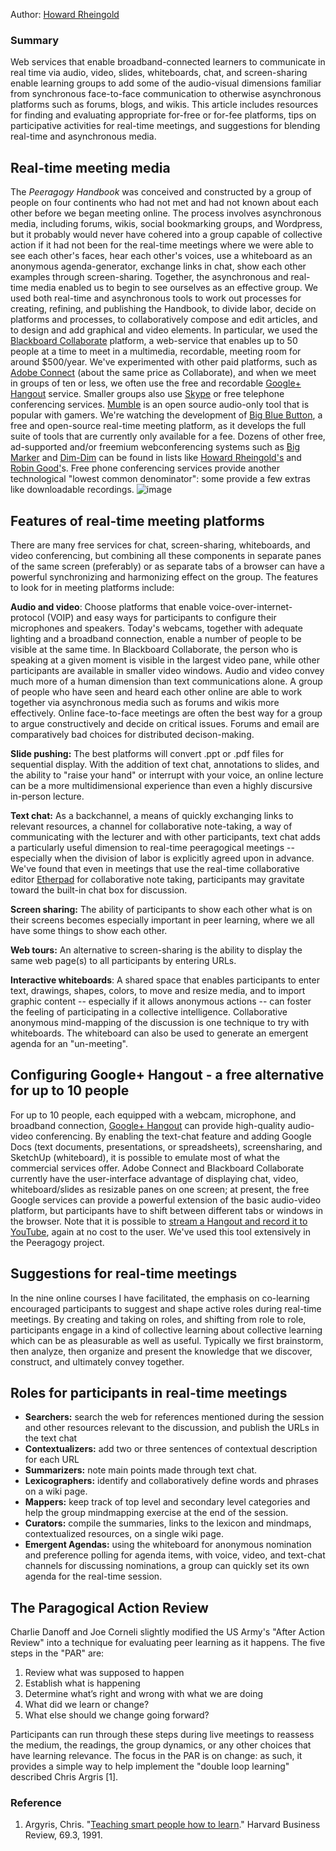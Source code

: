 Author: [Howard
Rheingold](http://peeragogy.org/resources/meet-the-team/ "Meet the Team")

### Summary

Web services that enable broadband-connected learners to communicate in
real time via audio, video, slides, whiteboards, chat, and
screen-sharing enable learning groups to add some of the audio-visual
dimensions familiar from synchronous face-to-face communication to
otherwise asynchronous platforms such as forums, blogs, and wikis. This
article includes resources for finding and evaluating appropriate
for-free or for-fee platforms, tips on participative activities for
real-time meetings, and suggestions for blending real-time and
asynchronous media.

Real-time meeting media
-----------------------

The *Peeragogy Handbook* was conceived and constructed by a group of
people on four continents who had not met and had not known about each
other before we began meeting online. The process involves asynchronous
media, including forums, wikis, social bookmarking groups, and
Wordpress, but it probably would never have cohered into a group capable
of collective action if it had not been for the real-time meetings where
we were able to see each other's faces, hear each other's voices, use a
whiteboard as an anonymous agenda-generator, exchange links in chat,
show each other examples through screen-sharing. Together, the
asynchronous and real-time media enabled us to begin to see ourselves as
an effective group. We used both real-time and asynchronous tools to
work out processes for creating, refining, and publishing the Handbook,
to divide labor, decide on platforms and processes, to collaboratively
compose and edit articles, and to design and add graphical and video
elements. In particular, we used the [Blackboard
Collaborate](http://www.blackboard.com/platforms/collaborate/overview.aspx)
platform, a web-service that enables up to 50 people at a time to meet
in a multimedia, recordable, meeting room for around $500/year. We've
experimented with other paid platforms, such as [Adobe
Connect](http://success.adobe.com/en/na/sem/products/connect/1109_6011_connect_webinars.html)
(about the same price as Collaborate), and when we meet in groups of ten
or less, we often use the free and recordable [Google+
Hangout](http://www.google.com/+/learnmore/hangouts/) service. Smaller
groups also use [Skype](http://www.skype.com) or free telephone
conferencing services. [Mumble](http://mumble.sourceforge.net/) is an
open source audio-only tool that is popular with gamers. We're watching
the development of [Big Blue Button](http://www.bigbluebutton.org/), a
free and open-source real-time meeting platform, as it develops the full
suite of tools that are currently only available for a fee. Dozens of
other free, ad-supported and/or freemium webconferencing systems such as
[Big Marker](http://www.bigmarker.com/about) and
[Dim-Dim](http://www.dimdim.com) can be found in lists like [Howard
Rheingold's](http://delicious.com/hrheingold/webconferencing) and [Robin
Good'](http://www.mindmeister.com/12213323/best-online-collaboration-tools-2012-robin-good-s-collaborative-map)s.
Free phone conferencing services provide another technological "lowest
common denominator": some provide a few extras like downloadable
recordings.
![image](http://socialmediaclassroom.com/host/peeragogy/system/files/images/Elluminate.img_assist_custom-800x694.png)

Features of real-time meeting platforms
---------------------------------------

There are many free services for chat, screen-sharing, whiteboards, and
video conferencing, but combining all these components in separate panes
of the same screen (preferably) or as separate tabs of a browser can
have a powerful synchronizing and harmonizing effect on the group. The
features to look for in meeting platforms include:

**Audio and video**: Choose platforms that enable
voice-over-internet-protocol (VOIP) and easy ways for participants to
configure their microphones and speakers. Today's webcams, together with
adequate lighting and a broadband connection, enable a number of people
to be visible at the same time. In Blackboard Collaborate, the person
who is speaking at a given moment is visible in the largest video pane,
while other participants are available in smaller video windows. Audio
and video convey much more of a human dimension than text communications
alone. A group of people who have seen and heard each other online are
able to work together via asynchronous media such as forums and wikis
more effectively. Online face-to-face meetings are often the best way
for a group to argue constructively and decide on critical issues.
Forums and email are comparatively bad choices for distributed
decison-making.

**Slide pushing:** The best platforms will convert .ppt or .pdf files
for sequential display. With the addition of text chat, annotations to
slides, and the ability to "raise your hand" or interrupt with your
voice, an online lecture can be a more multidimensional experience than
even a highly discursive in-person lecture.

**Text chat:** As a backchannel, a means of quickly exchanging links to
relevant resources, a channel for collaborative note-taking, a way of
communicating with the lecturer and with other participants, text chat
adds a particularly useful dimension to real-time peeragogical meetings
-- especially when the division of labor is explicitly agreed upon in
advance. We've found that even in meetings that use the real-time
collaborative editor [Etherpad](http://etherpad.org) for collaborative
note taking, participants may gravitate toward the built-in chat box for
discussion.

**Screen sharing:** The ability of participants to show each other what
is on their screens becomes especially important in peer learning, where
we all have some things to show each other.

**Web tours:** An alternative to screen-sharing is the ability to
display the same web page(s) to all participants by entering URLs.

**Interactive whiteboards**: A shared space that enables participants to
enter text, drawings, shapes, colors, to move and resize media, and to
import graphic content -- especially if it allows anonymous actions --
can foster the feeling of participating in a collective intelligence.
Collaborative anonymous mind-mapping of the discussion is one technique
to try with whiteboards. The whiteboard can also be used to generate an
emergent agenda for an "un-meeting".

Configuring Google+ Hangout - a free alternative for up to 10 people
--------------------------------------------------------------------

For up to 10 people, each equipped with a webcam, microphone, and
broadband connection, [Google+
Hangout](http://lifehacker.com/5842191/google%252B-hangouts-adds-screen-sharing-google-docs-collaboration-and-more "Google+ Hangouts, a free option")
can provide high-quality audio-video conferencing. By enabling the
text-chat feature and adding Google Docs (text documents, presentations,
or spreadsheets), screensharing, and SketchUp (whiteboard), it is
possible to emulate most of what the commercial services offer. Adobe
Connect and Blackboard Collaborate currently have the user-interface
advantage of displaying chat, video, whiteboard/slides as resizable
panes on one screen; at present, the free Google services can provide a
powerful extension of the basic audio-video platform, but participants
have to shift between different tabs or windows in the browser. Note
that it is possible to [stream a Hangout and record it to
YouTube](http://www.google.com/+/learnmore/hangouts/onair.html), again
at no cost to the user. We've used this tool extensively in the
Peeragogy project.

Suggestions for real-time meetings
----------------------------------

In the nine online courses I have facilitated, the emphasis on
co-learning encouraged participants to suggest and shape active roles
during real-time meetings. By creating and taking on roles, and shifting
from role to role, participants engage in a kind of collective learning
about collective learning which can be as pleasurable as well as useful.
Typically we first brainstorm, then analyze, then organize and present
the knowledge that we discover, construct, and ultimately convey
together.

Roles for participants in real-time meetings
--------------------------------------------

-   **Searchers:** search the web for references mentioned during the
    session and other resources relevant to the discussion, and publish
    the URLs in the text chat
-   **Contextualizers:** add two or three sentences of contextual
    description for each URL
-   **Summarizers:** note main points made through text chat.
-   **Lexicographers:** identify and collaboratively define words and
    phrases on a wiki page.
-   **Mappers:** keep track of top level and secondary level categories
    and help the group mindmapping exercise at the end of the session.
-   **Curators:** compile the summaries, links to the lexicon and
    mindmaps, contextualized resources, on a single wiki page.
-   **Emergent Agendas:** using the whiteboard for anonymous nomination
    and preference polling for agenda items, with voice, video, and
    text-chat channels for discussing nominations, a group can quickly
    set its own agenda for the real-time session.

The Paragogical Action Review
-----------------------------

Charlie Danoff and Joe Corneli slightly modified the US Army's "After
Action Review" into a technique for evaluating peer learning as it
happens. The five steps in the "PAR" are:

1.  Review what was supposed to happen
2.  Establish what is happening
3.  Determine what’s right and wrong with what we are doing
4.  What did we learn or change?
5.  What else should we change going forward?

Participants can run through these steps during live meetings to
reassess the medium, the readings, the group dynamics, or any other
choices that have learning relevance. The focus in the PAR is on change:
as such, it provides a simple way to help implement the "double loop
learning" described Chris Argris [1].

### Reference

1.  Argyris, Chris. "[Teaching smart people how to
    learn](http://pds8.egloos.com/pds/200805/20/87/chris_argyris_learning.pdf)."
    Harvard Business Review, 69.3, 1991.

